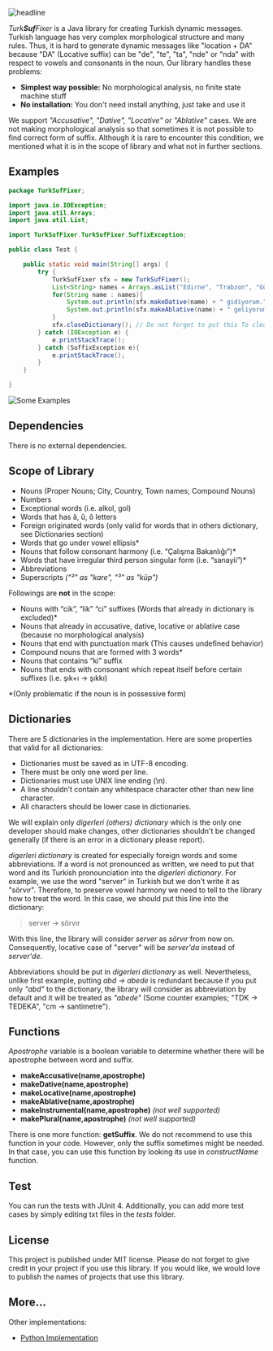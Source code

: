 ![headline](http://i.hizliresim.com/lEbkol.png)

_Turk**Suf**Fixer_ is a Java library for creating Turkish dynamic messages. Turkish language has very complex morphological structure and many rules. Thus, it is hard to generate dynamic messages like "location + DA" because "DA" (Locative suffix) can be "de", "te", "ta", "nde" or "nda"  with respect to vowels and consonants in the noun. Our library handles these problems:

 - **Simplest way possible:** No morphological analysis, no finite state machine stuff
 - **No installation:** You don't need install anything, just take and use it

We support *"Accusative", "Dative", "Locative" or "Ablative"* cases. We are not making morphological analysis so that sometimes it is not possible to find correct form of suffix. Although it is rare to encounter this condition, we mentioned what it is in the scope of library and what not in further sections.  

## Examples

```java
package TurkSufFixer;

import java.io.IOException;
import java.util.Arrays;
import java.util.List;

import TurkSufFixer.TurkSufFixer.SuffixException;

public class Test {

	public static void main(String[] args) {
		try {
			TurkSufFixer sfx = new TurkSufFixer();
			List<String> names = Arrays.asList("Edirne", "Trabzon", "Gümüşsuyu","Beyoğlu");
			for(String name : names){
				System.out.println(sfx.makeDative(name) + " gidiyorum.");
				System.out.println(sfx.makeAblative(name) + " geliyorum.");
			}
			sfx.closeDictionary(); // Do not forget to put this To cleanup resource
		} catch (IOException e) {
			e.printStackTrace();
		} catch (SuffixException e){
			e.printStackTrace();
		}
	}

}
```
![Some Examples](http://i.hizliresim.com/nEbBLl.png)
## Dependencies
There is no external dependencies.

## Scope of Library
 - Nouns (Proper Nouns; City, Country, Town names; Compound Nouns)
 - Numbers
 - Exceptional words (i.e. alkol, gol)
 - Words that has â, û, ô letters
 - Foreign originated words (only valid for words that in others dictionary, see Dictionaries section)
 - Words that go under vowel ellipsis*
 - Nouns that follow consonant harmony (i.e. “Çalışma Bakanlığı”)*
 - Words that have irregular third person singular form (i.e. “sanayii”)*
 - Abbreviations
 - Superscripts *("²" as "kare", "³" as "küp")*

 Followings are **not** in the scope:

 - Nouns with “cik”, “lik” “ci” suffixes (Words that already in dictionary is
excluded)*
 - Nouns that already in accusative, dative, locative or ablative case (because no morphological analysis)
 - Nouns that end with punctuation mark (This causes undefined behavior)
 - Compound nouns that are formed with 3 words*
 - Nouns that contains “ki” suffix
 - Nouns that ends with consonant which repeat itself before certain
   suffixes (i.e. şık+ı -> şıkkı)

\*(Only problematic if the noun is in possessive form)
## Dictionaries

There are 5 dictionaries in the implementation. Here are some properties that valid for all dictionaries:

 - Dictionaries must be saved as in UTF-8 encoding.
 - There must be only one word per line.
 - Dictionaries must use UNIX line ending (\n).
 - A line shouldn’t contain any whitespace character other than new line
   character.
 - All characters should be lower case in dictionaries.

We will explain only *digerleri (others) dictionary* which is the only one developer should make changes, other dictionaries shouldn't be changed generally (if there is an error in a dictionary please report).

*digerleri dictionary* is created for especially foreign words and some abbreviations. If a word is not pronounced as written, we need to put that word and its Turkish pronounciation into the *digerleri dictionary*. For example, we use the word "server" in Turkish but we don't write it as "sörvır". Therefore, to preserve vowel harmony we need to tell to the library how to treat the word. In this case, we should put this line into the dictionary:

> server -> sörvır

With this line, the library will consider *server* as *sörvır* from now on. Consequently, locative case of "server" will be *server'da* instead of *server'de*.  

 Abbreviations should be put in *digerleri dictionary* as well. Nevertheless, unlike first example, putting *abd -> abede* is redundant because if you put only *"abd"* to the dictionary, the library will consider as abbreviation by default and it will be treated as *"abede"* (Some counter examples; "TDK -> TEDEKA", "cm -> santimetre").
## Functions

 *Apostrophe* variable is a boolean variable to determine whether there will be apostrophe between word and suffix.

 - **makeAccusative(name,apostrophe)**
 - **makeDative(name,apostrophe)**
 - **makeLocative(name,apostrophe)**
 - **makeAblative(name,apostrophe)**
 - **makeInstrumental(name,apostrophe)** *(not well supported)*
 - **makePlural(name,apostrophe)** *(not well supported)*

There is one more function: **getSuffix**. We do not recommend to use this function in your code. However, only the suffix sometimes might be needed. In that case, you can use this function by looking its use in *constructName* function.


## Test

You can run the tests with JUnit 4. Additionally, you can add more test cases by simply editing txt files in the *tests* folder.
## License
This project is published under MIT license. Please do not forget to give credit in your project if you use this library. If you would like, we would love to publish the names of projects that use this library.  
## More...

Other implementations:

- [Python Implementation](https://github.com/TurkSufFixer/TurkSufFixer-Python)
